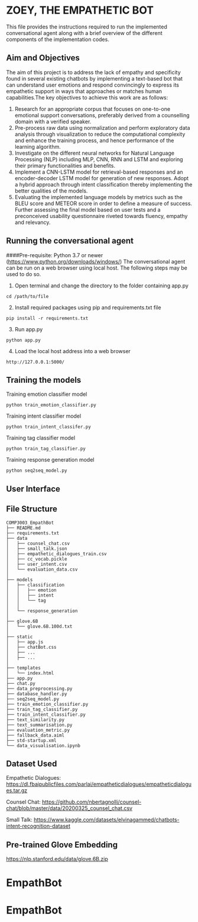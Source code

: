 # ZOEY, THE EMPATHETIC BOT
This file provides the instructions required to run the implemented conversational agent along with a brief overview of the different components of the implementation codes.

## Aim and Objectives
The aim of this project is to address the lack of empathy and specificity found in several existing chatbots by implementing a text-based bot that can understand user emotions and respond convincingly to express its empathetic support in ways that approaches or matches human capabilities.The key objectives to achieve this work are as follows:
1. Research for an appropriate corpus that focuses on one-to-one emotional support conversations, preferably derived from a counselling domain with a verified speaker.
2. Pre-process raw data using normalization and perform exploratory data analysis through visualization to reduce the computational complexity and enhance the training process, and hence performance of the learning algorithm.
3. Investigate on the different neural networks for Natural Language Processing (NLP) including MLP, CNN, RNN and LSTM and exploring their primary functionalities and benefits.
4. Implement a CNN-LSTM model for retrieval-based responses and an encoder-decoder LSTM model for generation of new responses. Adopt a hybrid approach through intent classification thereby implementing the better qualities of the models.
5. Evaluating the implemented language models by metrics such as the BLEU score and METEOR score in order to define a measure of success. Further assessing the final model based on user tests and a preconceived usability questionnaire riveted towards fluency, empathy and relevancy.


## Running the conversational agent
####Pre-requisite: Python 3.7 or newer (https://www.python.org/downloads/windows/)
The conversational agent can be run on a web browser using local host. 
The following steps may be used to do so.

1. Open terminal and change the directory to the folder containing app.py
```commandline
cd /path/to/file
```
2. Install required packages using pip and requirements.txt file
```commandline
pip install -r requirements.txt
```
3. Run app.py
```commandline
python app.py
```
4. Load the local host address into a web browser
```commandline
http://127.0.0.1:5000/ 
```

## Training the models
Training emotion classifier model
```commandline
python train_emotion_classifier.py
```

Training intent classifier model
```commandline
python train_intent_classifer.py
```
Training tag classifier model
```commandline
python train_tag_classifier.py
```

Training response generation model
```commandline
python seq2seq_model.py
```
## User Interface

## File Structure
```commandline
COMP3003_EmpathBot
├── README.md
├── requirements.txt
├── data
│   ├── counsel_chat.csv
│   ├── small_talk.json
│   ├── empathetic_dialogues_train.csv
│   ├── cc_vocab.pickle
│   ├── user_intent.csv
│   └── evaluation_data.csv
│
├── models
│   ├── classification
│   │   ├── emotion
│   │   ├── intent
│   │   └── tag
│   │
│   └── response_generation
│ 
├── glove.6B
│   └── glove.6B.100d.txt
│ 
├── static
│   ├── app.js
│   ├── chatBot.css
│   ├── ...
│   ├── ...
│   
├── templates
│   └── index.html
├── app.py
├── chat.py
├── data_preprocessing.py
├── database_handler.py
├── seq2seq_model.py
├── train_emotion_classifier.py
├── train_tag_classifier.py
├── train_intent_classifier.py
├── text_similarity.py
├── text_summarisation.py
├── evaluation_metric.py
├── fallback_data.aiml
├── std-startup.xml
└── data_visualisation.ipynb
```


## Dataset Used
Empathetic Dialogues: https://dl.fbaipublicfiles.com/parlai/empatheticdialogues/empatheticdialogues.tar.gz

Counsel Chat: https://github.com/nbertagnolli/counsel-chat/blob/master/data/20200325_counsel_chat.csv

Small Talk: https://www.kaggle.com/datasets/elvinagammed/chatbots-intent-recognition-dataset

## Pre-trained Glove Embedding
https://nlp.stanford.edu/data/glove.6B.zip
# EmpathBot
# EmpathBot
